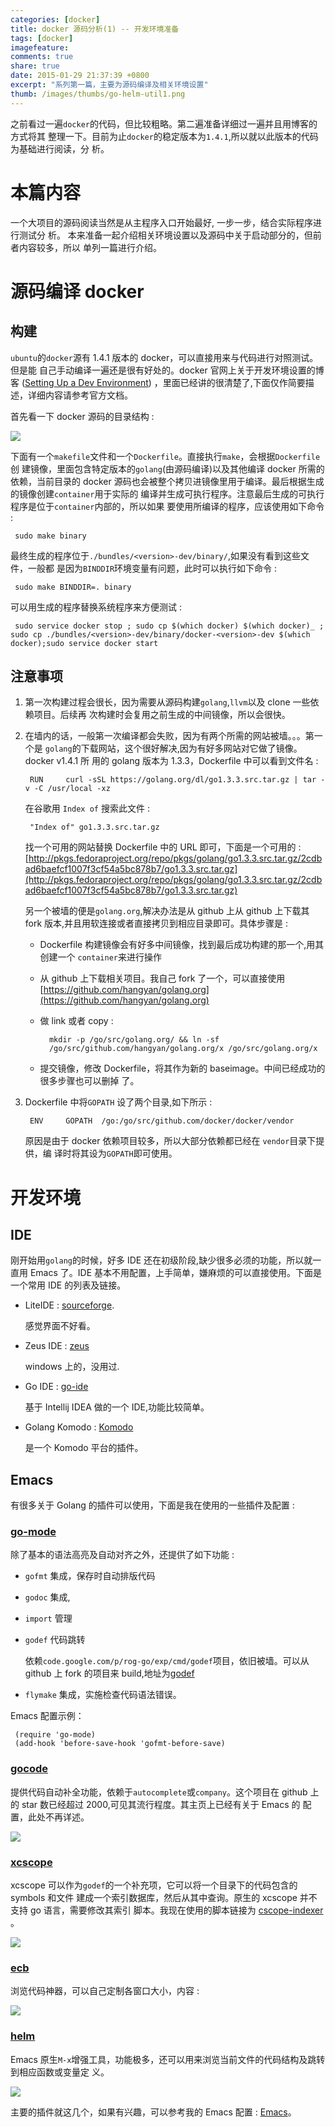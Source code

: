 ```yaml
---
categories: [docker]
title: docker 源码分析(1) -- 开发环境准备
tags: [docker]
imagefeature:
comments: true
share: true
date: 2015-01-29 21:37:39 +0800
excerpt: "系列第一篇，主要为源码编译及相关环境设置"
thumb: /images/thumbs/go-helm-util1.png
---
```



之前看过一遍`docker`的代码，但比较粗略。第二遍准备详细过一遍并且用博客的方式将其
整理一下。目前为止`docker`的稳定版本为`1.4.1`,所以就以此版本的代码为基础进行阅读，分
析。
<!--more-->

# 本篇内容
一个大项目的源码阅读当然是从主程序入口开始最好, 一步一步，结合实际程序进行测试分
析。 本来准备一起介绍相关环境设置以及源码中关于启动部分的，但前者内容较多，所以
单列一篇进行介绍。


# 源码编译 docker

## 构建

`ubuntu`的`docker`源有 1.4.1 版本的 docker，可以直接用来与代码进行对照测试。但是能
自己手动编译一遍还是很有好处的。docker 官网上关于开发环境设置的博客
([Setting Up a Dev Environment](https://docs.docker.com/contributing/devenvironment/))
，里面已经讲的很清楚了,下面仅作简要描述，详细内容请参考官方文档。

首先看一下 docker 源码的目录结构 :

![ ][1]

下面有一个`makefile`文件和一个`Dockerfile`。直接执行`make`，会根据`Dockerfile`创
建镜像，里面包含特定版本的`golang`(由源码编译)以及其他编译 docker 所需的依赖，当前目录的 docker
源码也会被整个拷贝进镜像里用于编译。最后根据生成的镜像创建`container`用于实际的
编译并生成可执行程序。注意最后生成的可执行程序是位于`container`内部的，所以如果
要使用所编译的程序，应该使用如下命令 :

	 sudo make binary

最终生成的程序位于`./bundles/<version>-dev/binary/`,如果没有看到这些文件，一般都
是因为`BINDDIR`环境变量有问题，此时可以执行如下命令 :

	 sudo make BINDDIR=. binary

可以用生成的程序替换系统程序来方便测试 :

	 sudo service docker stop ; sudo cp $(which docker) $(which docker)_ ; sudo cp ./bundles/<version>-dev/binary/docker-<version>-dev $(which docker);sudo service docker start


## 注意事项

1. 第一次构建过程会很长，因为需要从源码构建`golang`,`llvm`以及 clone 一些依赖项目。后续再
   次构建时会复用之前生成的中间镜像，所以会很快。
   
2. 在墙内的话，一般第一次编译都会失败，因为有两个所需的网站被墙。。。第一个是
   `golang`的下载网站，这个很好解决,因为有好多网站对它做了镜像。docker v1.4.1 所
   用的 golang 版本为 1.3.3，Dockerfile 中可以看到文件名 :

		RUN     curl -sSL https://golang.org/dl/go1.3.3.src.tar.gz | tar -v -C /usr/local -xz

	在谷歌用 `Index of` 搜索此文件 :

		"Index of" go1.3.3.src.tar.gz

	找一个可用的网站替换 Dockerfile 中的 URL 即可，下面是一个可用的 :
[http://pkgs.fedoraproject.org/repo/pkgs/golang/go1.3.3.src.tar.gz/2cdbad6baefcf1007f3cf54a5bc878b7/go1.3.3.src.tar.gz](http://pkgs.fedoraproject.org/repo/pkgs/golang/go1.3.3.src.tar.gz/2cdbad6baefcf1007f3cf54a5bc878b7/go1.3.3.src.tar.gz)


	另一个被墙的便是`golang.org`,解决办法是从 github 上从 github 上下载其 fork 版本,并且用软连接或者直接拷贝到相应目录即可。具体步骤是 :
	
	- Dockerfile 构建镜像会有好多中间镜像，找到最后成功构建的那一个,用其创建一个
      `container`来进行操作

	- 从 github 上下载相关项目。我自己 fork 了一个，可以直接使用 [https://github.com/hangyan/golang.org](https://github.com/hangyan/golang.org) 

	- 做 link 或者 copy :

			mkdir -p /go/src/golang.org/ && ln -sf
            /go/src/github.com/hangyan/golang.org/x /go/src/golang.org/x

	- 提交镜像，修改 Dockerfile，将其作为新的 baseimage。中间已经成功的很多步骤也可以删掉
      了。

3. Dockerfile 中将`GOPATH` 设了两个目录,如下所示 :

		ENV     GOPATH  /go:/go/src/github.com/docker/docker/vendor
	
	原因是由于 docker 依赖项目较多，所以大部分依赖都已经在 `vendor`目录下提供，编
    译时将其设为`GOPATH`即可使用。



# 开发环境


## IDE


刚开始用`golang`的时候，好多 IDE 还在初级阶段,缺少很多必须的功能，所以就一直用
Emacs 了。IDE 基本不用配置，上手简单，嫌麻烦的可以直接使用。下面是一个常用 IDE 的列表及链接。


- LiteIDE : [sourceforge](http://sourceforge.net/projects/liteide/files/).

	感觉界面不好看。
	
- Zeus IDE : [zeus](http://www.zeusedit.com/download.html)

	windows 上的，没用过.

- Go IDE : [go-ide](http://go-ide.com/2011/08/09/goide_release_1_0_darwin.html)

	基于 Intellij IDEA 做的一个 IDE,功能比较简单。

- Golang Komodo : [Komodo](http://komodoide.com/resources/languages/komodo--golang/)

	是一个 Komodo 平台的插件。


## Emacs

有很多关于 Golang 的插件可以使用，下面是我在使用的一些插件及配置 :


### [go-mode](https://github.com/dominikh/go-mode.el)

除了基本的语法高亮及自动对齐之外，还提供了如下功能 :

- `gofmt` 集成，保存时自动排版代码

- `godoc` 集成,

- `import` 管理

- `godef` 代码跳转


	依赖`code.google.com/p/rog-go/exp/cmd/godef`项目，依旧被墙。可以从 github 上
    fork 的项目来 build,地址为[godef](https://github.com/hangyan/godef)

- `flymake` 集成，实施检查代码语法错误。


Emacs 配置示例：

	 (require 'go-mode)
	 (add-hook 'before-save-hook 'gofmt-before-save)



### [gocode](https://github.com/nsf/gocode)

提供代码自动补全功能，依赖于`autocomplete`或`company`。这个项目在 github 上的 star 数已经超过 2000,可见其流行程度。其主页上已经有关于 Emacs 的
配置，此处不再详述。

![ ][2]

### [xcscope](https://github.com/dkogan/xcscope.el)

xcscope 可以作为`godef`的一个补充项，它可以将一个目录下的代码包含的 symbols 和文件
建成一个索引数据库，然后从其中查询。原生的 xcscope 并不支持 go 语言，需要修改其索引
脚本。我现在使用的脚本链接为
[cscope-indexer](https://github.com/hangyan/Emacs/blob/master/bin/cscope-indexer)
。

![ ][5]

### [ecb](http://ecb.sourceforge.net/)

浏览代码神器，可以自己定制各窗口大小，内容 :

![ ][3]


### [helm](https://github.com/emacs-helm/helm)

Emacs 原生`M-x`增强工具，功能极多，还可以用来浏览当前文件的代码结构及跳转到相应函数或变量定
义。

![ ][4]

主要的插件就这几个，如果有兴趣，可以参考我的 Emacs 配置 :
[Emacs](https://github.com/hangyan/Emacs)。




[1]: http://hangyan.github.io/images/posts/docker/source-1/docker-root-dir.png "DockerDir"
[2]: http://hangyan.github.io/images/posts/docker/source-1/company-go.png "CompanyGo"
[3]: http://hangyan.github.io/images/posts/docker/source-1/ecb.png "ECB"
[4]: http://hangyan.github.io/images/posts/docker/source-1/helm.png "HELM"
[5]: http://hangyan.github.io/images/posts/docker/source-1/xcscope.png "Xcscope"


